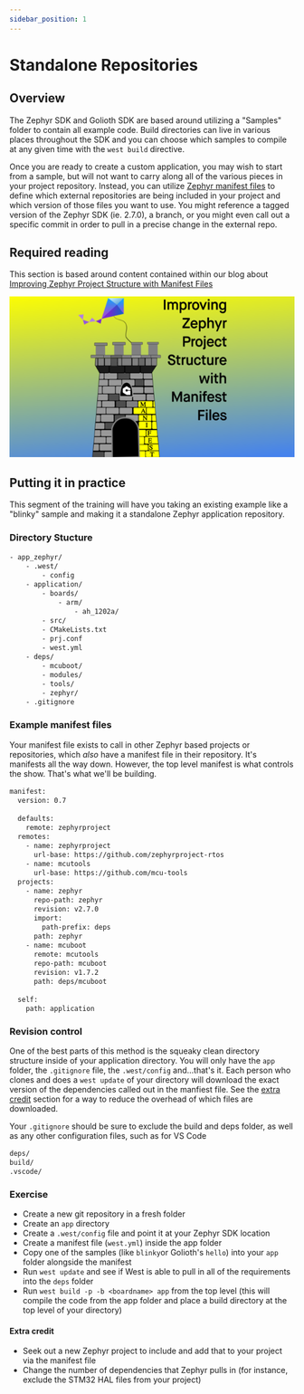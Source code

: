 ```yaml
---
sidebar_position: 1
---
```


# Standalone Repositories

## Overview

The Zephyr SDK and Golioth SDK are based around utilizing a "Samples" folder to contain all example code. Build directories can live in various places throughout the SDK and you can choose which samples to compile at any given time with the `west build` directive. 

Once you are ready to create a custom application, you may wish to start from a sample, but will not want to carry along all of the various pieces in your project repository. Instead, you can utilize [Zephyr manifest files](https://docs.zephyrproject.org/3.0.0/guides/west/manifest.html) to define which external repositories are being included in your project and which version of those files you want to use. You might reference a tagged version of the Zephyr SDK (ie. 2.7.0), a branch, or you might even call out a specific commit in order to pull in a precise change in the external repo. 

## Required reading

This section is based around content contained within our blog about [Improving Zephyr Project Structure with Manifest Files](https://blog.golioth.io/improving-zephyr-project-structure-with-manifest-files/)

[![Improving Zephyr Project Structure With Manifest Files (blog post)](assets/ImprovingZephyrManifestStructure-650x366.png)]((https://blog.golioth.io/improving-zephyr-project-structure-with-manifest-files/))

## Putting it in practice

This segment of the training will have you taking an existing example like a "blinky" sample and making it a standalone Zephyr application repository.

### Directory Stucture



```
- app_zephyr/
    - .west/
        - config
    - application/
        - boards/
            - arm/
                - ah_1202a/
        - src/
        - CMakeLists.txt
        - prj.conf
        - west.yml
    - deps/
        - mcuboot/
        - modules/
        - tools/
        - zephyr/
    - .gitignore
```


### Example manifest files

Your manifest file exists to call in other Zephyr based projects or repositories, which _also_ have a manifest file in their repository. It's manifests all the way down. However, the top level manifest is what controls the show. That's what we'll be building.

```
manifest:
  version: 0.7
 
  defaults:
    remote: zephyrproject
  remotes:
    - name: zephyrproject
      url-base: https://github.com/zephyrproject-rtos
    - name: mcutools
      url-base: https://github.com/mcu-tools
  projects:
    - name: zephyr
      repo-path: zephyr
      revision: v2.7.0
      import:
        path-prefix: deps
      path: zephyr
    - name: mcuboot
      remote: mcutools
      repo-path: mcuboot
      revision: v1.7.2
      path: deps/mcuboot
 
  self:
    path: application
```

### Revision control

One of the best parts of this method is the squeaky clean directory structure inside of your application directory. You will only have the `app` folder, the `.gitignore` file, the `.west/config` and...that's it. Each person who clones and does a `west update` of your directory will download the exact version of the dependencies called out in the manfiest file. See the [extra credit](#extra-credit) section for a way to reduce the overhead of which files are downloaded.

Your `.gitignore` should be sure to exclude the build and deps folder, as well as any other configuration files, such as for VS Code

```
deps/
build/
.vscode/
```

### Exercise

* Create a new git repository in a fresh folder
* Create an `app` directory
* Create a `.west/config` file and point it at your Zephyr SDK location
* Create a manifest file (`west.yml`) inside the app folder
* Copy one of the samples (like `blinky`or Golioth's `hello`) into your `app` folder alongside the manifest
* Run `west update` and see if West is able to pull in all of the requirements into the `deps` folder 
* Run `west build -p -b <boardname> app` from the top level (this will compile the code from the app folder and place a build directory at the top level of your directory)

#### Extra credit
* Seek out a new Zephyr project to include and add that to your project via the manifest file
* Change the number of dependencies that Zephyr pulls in (for instance, exclude the STM32 HAL files from your project)